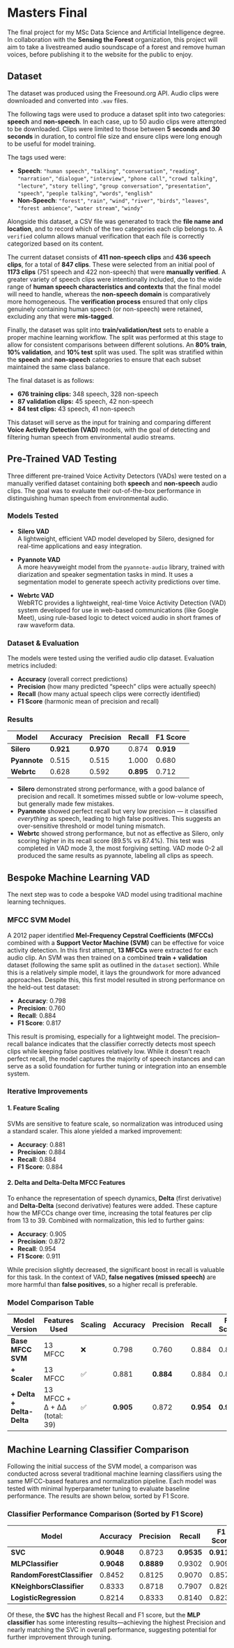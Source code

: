 # Masters Final
The final project for my MSc Data Science and Artificial Intelligence degree. In collaboration with the **Sensing the Forest** organization, this project will aim to take a livestreamed audio soundscape of a forest and remove human voices, before publishing it to the website for the public to enjoy. 

## Dataset

The dataset was produced using the Freesound.org API. Audio clips were downloaded and converted into `.wav` files.

The following tags were used to produce a dataset split into two categories: **speech** and **non-speech**. In each case, up to 50 audio clips were attempted to be downloaded. Clips were limited to those between **5 seconds and 30 seconds** in duration, to control file size and ensure clips were long enough to be useful for model training.

The tags used were:

- **Speech**: `"human speech"`, `"talking"`, `"conversation"`, `"reading"`, `"narration"`, `"dialogue"`, `"interview"`, `"phone call"`, `"crowd talking"`, `"lecture"`, `"story telling"`, `"group conversation"`, `"presentation"`, `"speech"`, `"people talking"`, `"words"`, `"english"`
- **Non-Speech**: `"forest"`, `"rain"`, `"wind"`, `"river"`, `"birds"`, `"leaves"`, `"forest ambience"`, `"water stream"`, `"windy"`

Alongside this dataset, a CSV file was generated to track the **file name and location**, and to record which of the two categories each clip belongs to. A `verified` column allows manual verification that each file is correctly categorized based on its content.

The current dataset consists of **411 non-speech clips** and **436 speech clips**, for a total of **847 clips**. These were selected from an initial pool of **1173 clips** (751 speech and 422 non-speech) that were **manually verified**. A greater variety of speech clips were intentionally included, due to the wide range of **human speech characteristics and contexts** that the final model will need to handle, whereas the **non-speech domain** is comparatively more homogeneous. The **verification process** ensured that only clips genuinely containing human speech (or non-speech) were retained, excluding any that were **mis-tagged**.

Finally, the dataset was split into **train/validation/test** sets to enable a proper machine learning workflow. The split was performed at this stage to allow for consistent comparisons between different solutions. An **80% train**, **10% validation**, and **10% test** split was used. The split was stratified within the **speech** and **non-speech** categories to ensure that each subset maintained the same class balance.

The final dataset is as follows:

- **676 training clips:** 348 speech, 328 non-speech  
- **87 validation clips:** 45 speech, 42 non-speech  
- **84 test clips:** 43 speech, 41 non-speech


This dataset will serve as the input for training and comparing different **Voice Activity Detection (VAD)** models, with the goal of detecting and filtering human speech from environmental audio streams.

## Pre-Trained VAD Testing

Three different pre-trained Voice Activity Detectors (VADs) were tested on a manually verified dataset containing both **speech** and **non-speech** audio clips. The goal was to evaluate their out-of-the-box performance in distinguishing human speech from environmental audio.

### Models Tested

- **Silero VAD**  
  A lightweight, efficient VAD model developed by Silero, designed for real-time applications and easy integration.
  
- **Pyannote VAD**  
  A more heavyweight model from the `pyannote-audio` library, trained with diarization and speaker segmentation tasks in mind. It uses a segmentation model to generate speech activity predictions over time.

- **Webrtc VAD**  
  WebRTC provides a lightweight, real-time Voice Activity Detection (VAD) system developed for use in web-based communications (like Google Meet), using rule-based logic to detect voiced audio in short frames of raw waveform data.

### Dataset & Evaluation

The models were tested using the verified audio clip dataset. Evaluation metrics included:
- **Accuracy** (overall correct predictions)
- **Precision** (how many predicted “speech” clips were actually speech)
- **Recall** (how many actual speech clips were correctly identified)
- **F1 Score** (harmonic mean of precision and recall)

### Results

| Model        | Accuracy  | Precision | Recall    | F1 Score  |
|--------------|-----------|-----------|-----------|-----------|
| **Silero**   | **0.921** | **0.970** | 0.874     | **0.919** |
| **Pyannote** | 0.515     | 0.515     | 1.000     | 0.680     |
| **Webrtc**   | 0.628     | 0.592     | **0.895** | 0.712     |


- **Silero** demonstrated strong performance, with a good balance of precision and recall. It sometimes missed subtle or low-volume speech, but generally made few mistakes.
- **Pyannote** showed perfect recall but very low precision — it classified *everything* as speech, leading to high false positives. This suggests an over-sensitive threshold or model tuning mismatch.
- **Webrtc** showed strong performance, but not as effective as Silero, only scoring higher in its recall score (89.5% vs 87.4%). This test was completed in VAD mode 3, the most forgiving setting. VAD mode 0-2 all produced the same results as pyannote, labeling all clips as speech.

## Bespoke Machine Learning VAD
The next step was to code a bespoke VAD model using traditional machine learning techniques. 

### MFCC SVM Model
A 2012 paper identified **Mel-Frequency Cepstral Coefficients (MFCCs)** combined with a **Support Vector Machine (SVM)** can be effective for voice activity detection. In this first attempt, **13 MFCCs** were extracted for each audio clip. An SVM was then trained on a combined **train + validation** dataset (following the same split as outlined in the `dataset` section). While this is a relatively simple model, it lays the groundwork for more advanced approaches. Despite this, this first model resulted in strong performance on the held-out test dataset:
- **Accuracy**: 0.798
- **Precision**: 0.760
- **Recall**: 0.884
- **F1 Score**: 0.817

This result is promising, especially for a lightweight model. The precision–recall balance indicates that the classifier correctly detects most speech clips while keeping false positives relatively low. While it doesn't reach perfect recall, the model captures the majority of speech instances and can serve as a solid foundation for further tuning or integration into an ensemble system.

### Iterative Improvements

#### 1. Feature Scaling  
SVMs are sensitive to feature scale, so normalization was introduced using a standard scaler. This alone yielded a marked improvement:

- **Accuracy**: 0.881  
- **Precision**: 0.884  
- **Recall**: 0.884  
- **F1 Score**: 0.884  

#### 2. Delta and Delta-Delta MFCC Features  
To enhance the representation of speech dynamics, **Delta** (first derivative) and **Delta-Delta** (second derivative) features were added. These capture how the MFCCs change over time, increasing the total features per clip from 13 to 39. Combined with normalization, this led to further gains:

- **Accuracy**: 0.905  
- **Precision**: 0.872  
- **Recall**: 0.954  
- **F1 Score**: 0.911  

While precision slightly decreased, the significant boost in recall is valuable for this task. In the context of VAD, **false negatives (missed speech)** are more harmful than **false positives**, so a higher recall is preferable.

### Model Comparison Table

| Model Version            | Features Used                   | Scaling | Accuracy  | Precision | Recall    | F1 Score  |
|--------------------------|----------------------------------|---------|-----------|-----------|-----------|-----------|
| **Base MFCC SVM**        | 13 MFCC                         | ❌      | 0.798     | 0.760     | 0.884     | 0.817     |
| **+ Scaler**             | 13 MFCC                         | ✅      | 0.881     | **0.884** | 0.884     | 0.884     |
| **+ Delta + Delta-Delta**| 13 MFCC + Δ + ΔΔ (total: 39)    | ✅      | **0.905** | 0.872     | **0.954** | **0.911** |

## Machine Learning Classifier Comparison
Following the initial success of the SVM model, a comparison was conducted across several traditional machine learning classifiers using the same MFCC-based features and normalization pipeline. Each model was tested with minimal hyperparameter tuning to evaluate baseline performance. The results are shown below, sorted by F1 Score.

### Classifier Performance Comparison (Sorted by F1 Score)

| Model                          | Accuracy | Precision | Recall | F1 Score |
|-------------------------------|----------|-----------|--------|----------|
| **SVC**                       | **0.9048** | 0.8723    | **0.9535** | **0.9111** |
| **MLPClassifier**             | **0.9048** | **0.8889** | 0.9302 | 0.9091   |
| **RandomForestClassifier**    | 0.8452   | 0.8125    | 0.9070 | 0.8571   |
| **KNeighborsClassifier**      | 0.8333   | 0.8718    | 0.7907 | 0.8293   |
| **LogisticRegression**        | 0.8214   | 0.8333    | 0.8140 | 0.8235   |

Of these, the **SVC** has the highest Recall and F1 score, but the **MLP classifier** has some interesting results—achieving the highest Precision and nearly matching the SVC in overall performance, suggesting potential for further improvement through tuning.

